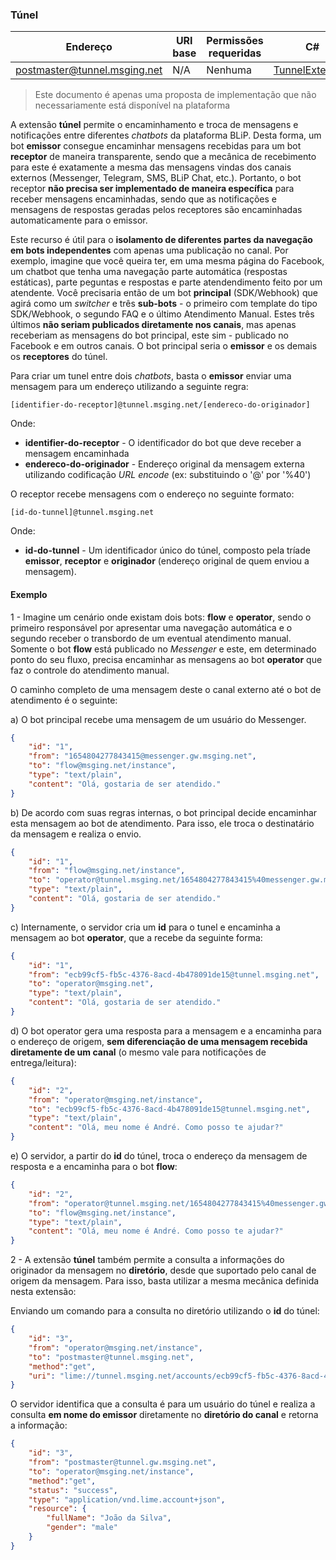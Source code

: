 ### Túnel
| Endereço                     | URI base      | Permissões requeridas   | C#              |
|------------------------------|---------------|-------------------------|-----------------|
| postmaster@tunnel.msging.net | N/A | Nenhuma | [TunnelExtension](https://github.com/takenet/messaginghub-client-csharp/blob/master/src/Takenet.MessagingHub.Client/Extensions/Tunnel/TunnelExtension.cs) |

> Este documento é apenas uma proposta de implementação que não necessariamente está disponível na plataforma

A extensão **túnel** permite o encaminhamento e troca de mensagens e notificações entre diferentes *chatbots* da plataforma BLiP. Desta forma, um bot **emissor** consegue encaminhar mensagens recebidas para um bot **receptor** de maneira transparente, sendo que a mecânica de recebimento para este é exatamente a mesma das mensagens vindas dos canais externos (Messenger, Telegram, SMS, BLiP Chat, etc.). Portanto, o bot receptor **não precisa ser implementado de maneira específica** para receber mensagens encaminhadas, sendo que as notificações e mensagens de respostas geradas pelos receptores são encaminhadas automaticamente para o emissor.

Este recurso é útil para o **isolamento de diferentes partes da navegação em bots independentes** com apenas uma publicação no canal. Por exemplo, imagine que você queira ter, em uma mesma página do Facebook, um chatbot que tenha uma navegação parte automática (respostas estáticas), parte peguntas e respostas e parte atendendimento feito por um atendente. Você precisaria então de um bot **principal** (SDK/Webhook) que agirá como um *switcher* e três **sub-bots** - o primeiro com template do tipo SDK/Webhook, o segundo FAQ e o último Atendimento Manual. Estes três últimos **não seriam publicados diretamente nos canais**, mas apenas receberiam as mensagens do bot principal, este sim - publicado no Facebook e em outros canais. O bot principal seria o **emissor** e os demais os **receptores** do túnel.

Para criar um tunel entre dois *chatbots*, basta o **emissor** enviar uma mensagem para um endereço utilizando a seguinte regra:

```
[identifier-do-receptor]@tunnel.msging.net/[endereco-do-originador]
```
Onde:
- **identifier-do-receptor** - O identificador do bot que deve receber a mensagem encaminhada
- **endereco-do-originador** - Endereço original da mensagem externa utilizando codificação *URL encode* (ex: substituindo o '@' por '%40')

O receptor recebe mensagens com o endereço no seguinte formato:

```
[id-do-tunnel]@tunnel.msging.net
```
Onde:
- **id-do-tunnel** - Um identificador único do túnel, composto pela tríade **emissor**, **receptor** e **originador** (endereço original de quem enviou a mensagem).

#### Exemplo

1 - Imagine um cenário onde existam dois bots: **flow** e **operator**, sendo o primeiro responsável por apresentar uma navegação automática e o segundo receber o transbordo de um eventual atendimento manual. Somente o bot **flow** está publicado no *Messenger* e este, em determinado ponto do seu fluxo, precisa encaminhar as mensagens ao bot **operator** que faz o controle do atendimento manual.

O caminho completo de uma mensagem deste o canal externo até o bot de atendimento é o seguinte:

a) O bot principal recebe uma mensagem de um usuário do Messenger.
```json
{
    "id": "1",
    "from": "1654804277843415@messenger.gw.msging.net",
    "to": "flow@msging.net/instance",
    "type": "text/plain",
    "content": "Olá, gostaria de ser atendido."
}
```

b) De acordo com suas regras internas, o bot principal decide encaminhar esta mensagem ao bot de atendimento. Para isso, ele troca o destinatário da mensagem e realiza o envio.

```json
{
    "id": "1",
    "from": "flow@msging.net/instance",
    "to": "operator@tunnel.msging.net/1654804277843415%40messenger.gw.msging.net",
    "type": "text/plain",
    "content": "Olá, gostaria de ser atendido."
}
```

c) Internamente, o servidor cria um **id** para o tunel e encaminha a mensagem ao bot **operator**, que a recebe da seguinte forma:

```json
{
    "id": "1",
    "from": "ecb99cf5-fb5c-4376-8acd-4b478091de15@tunnel.msging.net",
    "to": "operator@msging.net",    
    "type": "text/plain",
    "content": "Olá, gostaria de ser atendido."
}
```

d) O bot operator gera uma resposta para a mensagem e a encaminha para o endereço de origem, **sem diferenciação de uma mensagem recebida diretamente de um canal** (o mesmo vale para notificações de entrega/leitura):

```json
{
    "id": "2",
    "from": "operator@msging.net/instance",
    "to": "ecb99cf5-fb5c-4376-8acd-4b478091de15@tunnel.msging.net",    
    "type": "text/plain",
    "content": "Olá, meu nome é André. Como posso te ajudar?"
}
```

e) O servidor, a partir do **id** do túnel, troca o endereço da mensagem de resposta e a encaminha para o bot **flow**:

```json
{
    "id": "2",
    "from": "operator@tunnel.msging.net/1654804277843415%40messenger.gw.msging.net",
    "to": "flow@msging.net/instance",    
    "type": "text/plain",
    "content": "Olá, meu nome é André. Como posso te ajudar?"
}
```

2 - A extensão **túnel** também permite a consulta a informações do originador da mensagem no **diretório**, desde que suportado pelo canal de origem da mensagem. Para isso, basta utilizar a mesma mecânica definida nesta extensão:

Enviando um comando para a consulta no diretório utilizando o **id** do túnel:

```json
{
    "id": "3",
    "from": "operator@msging.net/instance",
    "to": "postmaster@tunnel.msging.net",    
    "method":"get",
    "uri": "lime://tunnel.msging.net/accounts/ecb99cf5-fb5c-4376-8acd-4b478091de15"
}
```

O servidor identifica que a consulta é para um usuário do túnel e realiza a consulta **em nome do emissor** diretamente no **diretório do canal** e retorna a informação:

```json
{
    "id": "3",
    "from": "postmaster@tunnel.gw.msging.net",    
    "to": "operator@msging.net/instance",
    "method":"get",
    "status": "success",
    "type": "application/vnd.lime.account+json",
    "resource": {
        "fullName": "João da Silva",
        "gender": "male"
    }    
}
```
